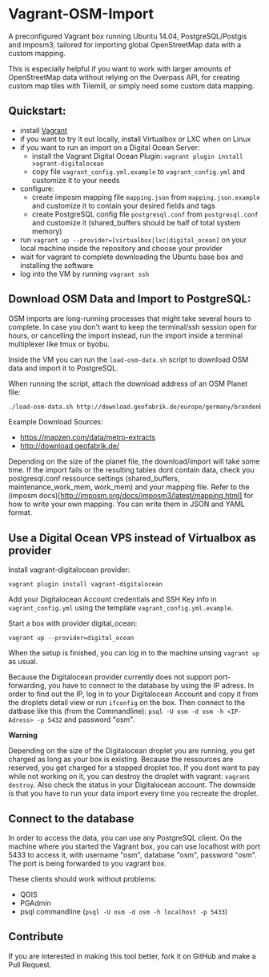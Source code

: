 # Vagrant-OSM-Import

A preconfigured Vagrant box running Ubuntu 14.04, PostgreSQL/Postgis and
imposm3, tailored for importing global OpenStreetMap data with a custom
mapping.

This is especially helpful if you want to work with larger amounts of
OpenStreetMap data without relying on the Overpass API, for creating
custom map tiles with Tilemill, or simply need some custom data mapping.

## Quickstart:

- install [Vagrant](vagrantup.com)
- if you want to try it out locally, install Virtualbox or LXC when on Linux
- if you want to run an import on a Digital Ocean Server:
  - install the Vagrant Digital Ocean Plugin: `vagrant plugin install vagrant-digitalocean`
  - copy file `vagrant_config.yml.example` to `vagrant_config.yml` and customize it to your needs
- configure:
  - create imposm mapping file `mapping.json` from `mapping.json.example` and customize it to contain your desired fields and tags
  - create PostgreSQL config file `postgresql.conf` from `postgresql.conf` and customize it (shared_buffers should be half of total system memory)
- run `vagrant up --provider=[virtualbox|lxc|digital_ocean]` on your local machine inside the repository and choose your provider
- wait for vagrant to complete downloading the Ubuntu base box and installing the software
- log into the VM by running `vagrant ssh`

## Download OSM Data and Import to PostgreSQL:

OSM imports are long-running processes that might take several hours to
complete. In case you don't want to keep the terminal/ssh session open
for hours, or cancelling the import instead, run the import inside a
terminal multiplexer like tmux or byobu.

Inside the VM you can run the `load-osm-data.sh` script to download OSM
data and import it to PostgreSQL.

When running the script, attach the download address of an OSM Planet file:

```bash
./load-osm-data.sh http://download.geofabrik.de/europe/germany/brandenburg-latest.osm.pbf
```

Example Download Sources:

- https://mapzen.com/data/metro-extracts
- http://download.geofabrik.de/

Depending on the size of the planet file, the download/import will take
some time. If the import fails or the resulting tables dont contain data,
check you postgresql.conf ressource settings (shared_buffers,
maintenance_work_mem, work_mem) and your mapping file. Refer to the
(imposm docs)[http://imposm.org/docs/imposm3/latest/mapping.html] for
how to write your own mapping. You can write them in JSON and YAML format.

## Use a Digital Ocean VPS instead of Virtualbox as provider

Install vagrant-digitalocean provider:

`vagrant plugin install vagrant-digitalocean`

Add your Digitalocean Account credentials and SSH Key info in
`vagrant_config.yml` using the template `vagrant_config.yml.example`.

Start a box with provider digital_ocean:

`vagrant up --provider=digital_ocean`

When the setup is finished, you can log in to the machine unsing
`vagrant up` as usual.

Because the Digitalocean provider currently does not support
port-forwarding, you have to connect to the database by using the IP
adress. In order to find out the IP, log in to your Digitalocean Account
and copy it from the droplets detail view or run `ifconfig` on the box.
Then connect to the datbase like this (from the Commandline):
`psql -U osm -d osm -h <IP-Adress> -p 5432` and password "osm".

__Warning__

Depending on the size of the Digitalocean droplet you are running, you
get charged as long as your box is existing. Because the ressources are
reserved, you get charged for a stopped droplet too. If you dont want to
pay while not working on it, you can destroy the droplet with vagrant:
`vagrant destroy`. Also check the status in your Digitalocean account.
The downside is that you have to run your data import every time you
recreate the droplet.

## Connect to the database

In order to access the data, you can use any PostgreSQL client.
On the machine where you started the Vagrant box, you can use localhost
with port 5433 to access it, with username "osm", database "osm",
password "osm". The port is being forwarded to you vagrant box.

These clients should work without problems:
 - QGIS
 - PGAdmin
 - psql commandline (`psql -U osm -d osm -h localhost -p 5433`)

## Contribute

If you are interested in making this tool better, fork it on GitHub and
make a Pull Request.
